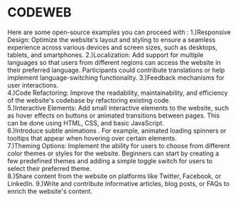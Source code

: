 # CODEWEB


Here are some open-source examples you can proceed with : 
1.)Responsive Design: Optimize the website's layout and styling to ensure a seamless experience across various devices and screen sizes, such as desktops, tablets, and smartphones. 
2.)Localization: Add support for multiple languages so that users from different regions can access the website in their preferred language. Participants could contribute translations or help implement language-switching functionality. 
3.)Feedback mechanisms for user interactions.  
4.)Code Refactoring: Improve the readability, maintainability, and efficiency of the website's codebase by refactoring existing code.  
5.)Interactive Elements: Add small interactive elements to the website, such as hover effects on buttons or animated transitions between pages. This can be done using HTML, CSS, and basic JavaScript.  
6.)Introduce subtle animations . For example, animated loading spinners or tooltips that appear when hovering over certain elements.  
7.)Theming Options: Implement the ability for users to choose from different color themes or styles for the website. Beginners can start by creating a few predefined themes and adding a simple toggle switch for users to select their preferred theme.  
8.)Share content from the website on platforms like Twitter, Facebook, or LinkedIn.  9.)Write and contribute informative articles, blog posts, or FAQs to enrich the website's content.
